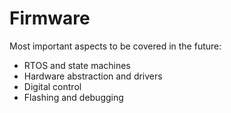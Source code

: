 # Firmware

Most important aspects to be covered in the future:

- RTOS and state machines
- Hardware abstraction and drivers
- Digital control
- Flashing and debugging
